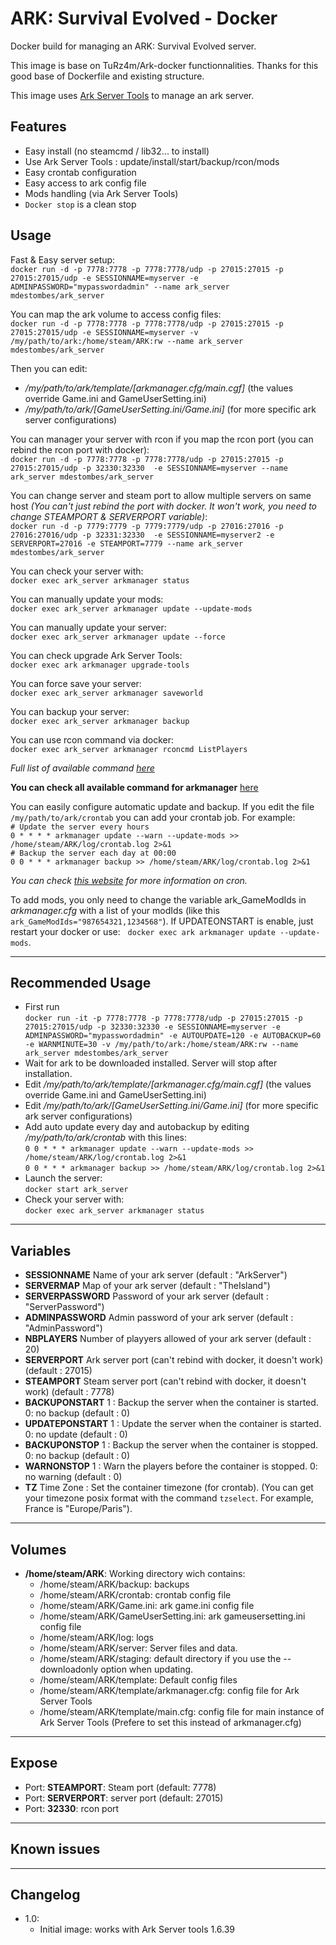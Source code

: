 # ARK: Survival Evolved - Docker

Docker build for managing an ARK: Survival Evolved server.

This image is base on TuRz4m/Ark-docker functionnalities. Thanks for this good base of Dockerfile and existing structure.

This image uses [Ark Server Tools](https://github.com/FezVrasta/ark-server-tools) to manage an ark server.

## Features
 - Easy install (no steamcmd / lib32... to install)
 - Use Ark Server Tools : update/install/start/backup/rcon/mods
 - Easy crontab configuration
 - Easy access to ark config file
 - Mods handling (via Ark Server Tools)
 - `Docker stop` is a clean stop 

## Usage
Fast & Easy server setup:  
  `docker run -d -p 7778:7778 -p 7778:7778/udp -p 27015:27015 -p 27015:27015/udp -e SESSIONNAME=myserver -e ADMINPASSWORD="mypasswordadmin" --name ark_server mdestombes/ark_server`

You can map the ark volume to access config files:  
  `docker run -d -p 7778:7778 -p 7778:7778/udp -p 27015:27015 -p 27015:27015/udp -e SESSIONNAME=myserver -v /my/path/to/ark:/home/steam/ARK:rw --name ark_server mdestombes/ark_server`

Then you can edit:
 - */my/path/to/ark/template/[arkmanager.cfg/main.cgf]* (the values override Game.ini and GameUserSetting.ini)
 - */my/path/to/ark/[GameUserSetting.ini/Game.ini]* (for more specific ark server configurations)

You can manager your server with rcon if you map the rcon port (you can rebind the rcon port with docker):  
  `docker run -d -p 7778:7778 -p 7778:7778/udp -p 27015:27015 -p 27015:27015/udp -p 32330:32330  -e SESSIONNAME=myserver --name ark_server mdestombes/ark_server`

You can change server and steam port to allow multiple servers on same host *(You can't just rebind the port with docker. It won't work, you need to change STEAMPORT & SERVERPORT variable)*:  
  `docker run -d -p 7779:7779 -p 7779:7779/udp -p 27016:27016 -p 27016:27016/udp -p 32331:32330  -e SESSIONNAME=myserver2 -e SERVERPORT=27016 -e STEAMPORT=7779 --name ark_server mdestombes/ark_server`

You can check your server with:  
  `docker exec ark_server arkmanager status`

You can manually update your mods:  
  `docker exec ark_server arkmanager update --update-mods`

You can manually update your server:  
  `docker exec ark_server arkmanager update --force`

You can check upgrade Ark Server Tools:  
  `docker exec ark arkmanager upgrade-tools`

You can force save your server:  
  `docker exec ark_server arkmanager saveworld`

You can backup your server:  
  `docker exec ark_server arkmanager backup`

You can use rcon command via docker:  
  `docker exec ark_server arkmanager rconcmd ListPlayers`

*Full list of available command [here](http://steamcommunity.com/sharedfiles/filedetails/?id=454529617&searchtext=admin)*

__You can check all available command for arkmanager__ [here](https://github.com/FezVrasta/ark-server-tools/blob/master/README.md)

You can easily configure automatic update and backup.
If you edit the file `/my/path/to/ark/crontab` you can add your crontab job.
For example:  
  `# Update the server every hours`  
  `0 * * * * arkmanager update --warn --update-mods >> /home/steam/ARK/log/crontab.log 2>&1`  
  `# Backup the server each day at 00:00`  
  `0 0 * * * arkmanager backup >> /home/steam/ARK/log/crontab.log 2>&1`  

*You can check [this website](http://www.unix.com/man-page/linux/5/crontab/) for more information on cron.*

To add mods, you only need to change the variable ark_GameModIds in *arkmanager.cfg* with a list of your modIds (like this `ark_GameModIds="987654321,1234568"`). If UPDATEONSTART is enable, just restart your docker or use:  
  `docker exec ark arkmanager update --update-mods`.

---

## Recommended Usage
 - First run  
  `docker run -it -p 7778:7778 -p 7778:7778/udp -p 27015:27015 -p 27015:27015/udp -p 32330:32330 -e SESSIONNAME=myserver -e ADMINPASSWORD="mypasswordadmin" -e AUTOUPDATE=120 -e AUTOBACKUP=60 -e WARNMINUTE=30 -v /my/path/to/ark:/home/steam/ARK:rw --name ark_server mdestombes/ark_server`
 - Wait for ark to be downloaded installed. Server will stop after installation.
 - Edit */my/path/to/ark/template/[arkmanager.cfg/main.cgf]* (the values override Game.ini and GameUserSetting.ini)
 - Edit */my/path/to/ark/[GameUserSetting.ini/Game.ini]* (for more specific ark server configurations)
 - Add auto update every day and autobackup by editing */my/path/to/ark/crontab* with this lines:  
  `0 0 * * * arkmanager update --warn --update-mods >> /home/steam/ARK/log/crontab.log 2>&1`  
  `0 0 * * * arkmanager backup >> /home/steam/ARK/log/crontab.log 2>&1`  
 - Launch the server:  
  `docker start ark_server`
 - Check your server with:  
  `docker exec ark_server arkmanager status`

---

## Variables
+ __SESSIONNAME__
Name of your ark server (default : "ArkServer")
+ __SERVERMAP__
Map of your ark server (default : "TheIsland")
+ __SERVERPASSWORD__
Password of your ark server (default : "ServerPassword")
+ __ADMINPASSWORD__
Admin password of your ark server (default : "AdminPassword")
+ __NBPLAYERS__
Number of playyers allowed of your ark server (default : 20)
+ __SERVERPORT__
Ark server port (can't rebind with docker, it doesn't work) (default : 27015)
+ __STEAMPORT__
Steam server port (can't rebind with docker, it doesn't work) (default : 7778)
+ __BACKUPONSTART__
1 : Backup the server when the container is started. 0: no backup (default : 0)
+ __UPDATEPONSTART__
1 : Update the server when the container is started. 0: no update (default : 0)
+ __BACKUPONSTOP__
1 : Backup the server when the container is stopped. 0: no backup (default : 0)
+ __WARNONSTOP__
1 : Warn the players before the container is stopped. 0: no warning (default : 0)
+ __TZ__
Time Zone : Set the container timezone (for crontab). (You can get your timezone posix format with the command `tzselect`. For example, France is "Europe/Paris").

---

## Volumes
+ __/home/steam/ARK__: Working directory wich contains:
  + /home/steam/ARK/backup: backups
  + /home/steam/ARK/crontab: crontab config file
  + /home/steam/ARK/Game.ini: ark game.ini config file
  + /home/steam/ARK/GameUserSetting.ini: ark gameusersetting.ini config file
  + /home/steam/ARK/log: logs
  + /home/steam/ARK/server: Server files and data.
  + /home/steam/ARK/staging: default directory if you use the --downloadonly option when updating.
  + /home/steam/ARK/template: Default config files
  + /home/steam/ARK/template/arkmanager.cfg: config file for Ark Server Tools
  + /home/steam/ARK/template/main.cfg: config file for main instance of Ark Server Tools (Prefere to set this instead of arkmanager.cfg)

---

## Expose
+ Port: __STEAMPORT__: Steam port (default: 7778)
+ Port: __SERVERPORT__: server port (default: 27015)
+ Port: __32330__: rcon port

---

## Known issues

---

## Changelog
+ 1.0:
  - Initial image: works with Ark Server tools 1.6.39
